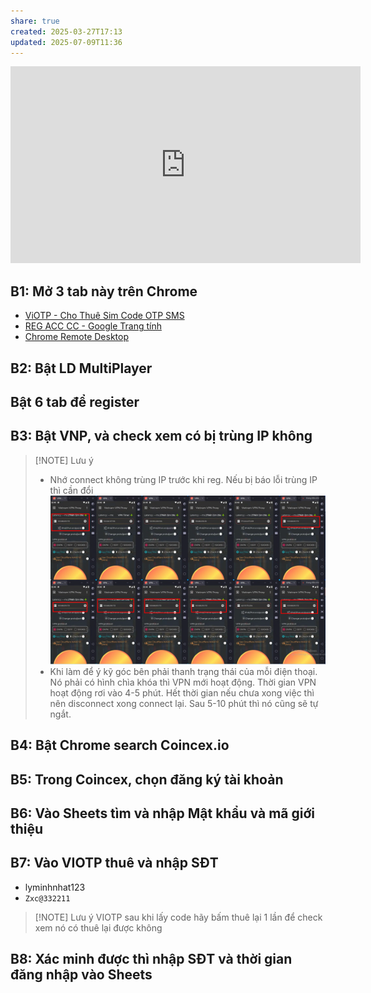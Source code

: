 ```yaml
---
share: true
created: 2025-03-27T17:13
updated: 2025-07-09T11:36
---
```

<iframe width="560" height="315" src="https://www.youtube.com/embed/Nzs6cyP5rpE?si=hWqdKw5rXRy6R_0H" title="YouTube video player" frameborder="0" allow="accelerometer; autoplay; clipboard-write; encrypted-media; gyroscope; picture-in-picture; web-share" referrerpolicy="strict-origin-when-cross-origin" allowfullscreen></iframe>

## B1: Mở 3 tab này trên Chrome
 - [ViOTP - Cho Thuê Sim Code OTP SMS](https://viotp.com/)
 - [REG ACC CC - Google Trang tính](https://docs.google.com/spreadsheests/d/1aFeWMSwUGieHPRqUwO_3acrKKFd3kxDXu6LyljrWIqM/edit?gid=0#gid=0)
 - [Chrome Remote Desktop](https://remotedesktop.google.com/)

## B2: Bật LD MultiPlayer
## Bật 6 tab để register

## B3: Bật VNP, và check xem có bị trùng IP không
> [!NOTE] Lưu ý
> - Nhớ connect không trùng IP trước khi reg. Nếu bị báo lỗi trùng IP thì cần đổi
> ![Pasted image 20250707205013.png](../../../assets/attachments/Pasted%20image%2020250707205013.png)
> - Khi làm để ý kỹ góc bên phải thanh trạng thái của mỗi điện thoại. Nó phải có hình chìa khóa thì VPN mới hoạt động. Thời gian VPN hoạt động rơi vào 4-5 phút. Hết thời gian nếu chưa xong việc thì nên disconnect xong connect lại. Sau 5-10 phút thì nó cũng sẽ tự ngắt.

## B4: Bật Chrome search Coincex.io

## B5: Trong Coincex, chọn đăng ký tài khoản

## B6: Vào Sheets tìm và nhập Mật khẩu và mã giới thiệu

## B7: Vào VIOTP thuê và nhập SĐT
- lyminhnhat123
- `Zxc@332211`
> [!NOTE] Lưu ý
> VIOTP sau khi lấy code hãy bấm thuê lại 1 lần để check xem nó có thuê lại được không

## B8: Xác minh được thì nhập SĐT và thời gian đăng nhập vào Sheets
